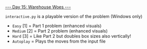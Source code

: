 [--- Day 15: Warehouse Woes ---](https://adventofcode.com/2024/day/15)

`interactive.py` is a playable version of the problem (Windows only)
- `Easy` [1] = Part 1 problem (enhanced visuals)
- `Medium` [2] = Part 2 problem (enhanced visuals)
- `Hard` [3] = Like Part 2 but doubles box sizes also vertically!
- `Autoplay` = Plays the moves from the input file
